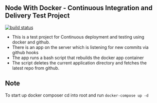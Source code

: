 ## Node With Docker - Continuous Integration and Delivery Test Project

[![build status](https://img.shields.io/travis/epicallan/docker-continuous-deployment/master.svg?style=flat-square)](https://travis-ci.org/epicallan/docker-continuous-deployment)

- This is a test project for Continuous deployment and testing using docker
  and github.
- There is an app on the server which is listening for new commits via github hooks
- The app runs a bash script that rebuilds the docker app container
- The script deletes the current application directory and fetches the latest repo from github.

## Note

To start up docker composer cd into root and run ```docker-compose up -d```
